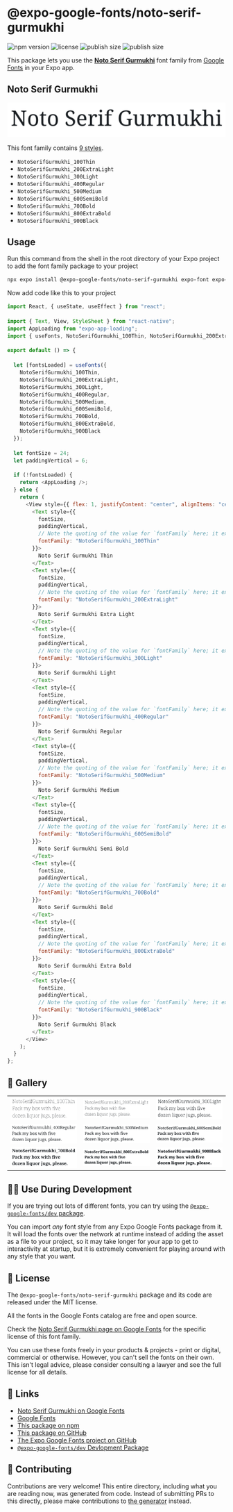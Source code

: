 # @expo-google-fonts/noto-serif-gurmukhi

![npm version](https://flat.badgen.net/npm/v/@expo-google-fonts/noto-serif-gurmukhi)
![license](https://flat.badgen.net/github/license/expo/google-fonts)
![publish size](https://flat.badgen.net/packagephobia/install/@expo-google-fonts/noto-serif-gurmukhi)
![publish size](https://flat.badgen.net/packagephobia/publish/@expo-google-fonts/noto-serif-gurmukhi)

This package lets you use the [**Noto Serif Gurmukhi**](https://fonts.google.com/specimen/Noto+Serif+Gurmukhi) font family from [Google Fonts](https://fonts.google.com/) in your Expo app.

## Noto Serif Gurmukhi

![Noto Serif Gurmukhi](./font-family.png)

This font family contains [9 styles](#-gallery).

- `NotoSerifGurmukhi_100Thin`
- `NotoSerifGurmukhi_200ExtraLight`
- `NotoSerifGurmukhi_300Light`
- `NotoSerifGurmukhi_400Regular`
- `NotoSerifGurmukhi_500Medium`
- `NotoSerifGurmukhi_600SemiBold`
- `NotoSerifGurmukhi_700Bold`
- `NotoSerifGurmukhi_800ExtraBold`
- `NotoSerifGurmukhi_900Black`

## Usage

Run this command from the shell in the root directory of your Expo project to add the font family package to your project

```sh
npx expo install @expo-google-fonts/noto-serif-gurmukhi expo-font expo-app-loading
```

Now add code like this to your project

```js
import React, { useState, useEffect } from "react";

import { Text, View, StyleSheet } from "react-native";
import AppLoading from "expo-app-loading";
import { useFonts, NotoSerifGurmukhi_100Thin, NotoSerifGurmukhi_200ExtraLight, NotoSerifGurmukhi_300Light, NotoSerifGurmukhi_400Regular, NotoSerifGurmukhi_500Medium, NotoSerifGurmukhi_600SemiBold, NotoSerifGurmukhi_700Bold, NotoSerifGurmukhi_800ExtraBold, NotoSerifGurmukhi_900Black } from '@expo-google-fonts/noto-serif-gurmukhi';

export default () => {

  let [fontsLoaded] = useFonts({
    NotoSerifGurmukhi_100Thin, 
    NotoSerifGurmukhi_200ExtraLight, 
    NotoSerifGurmukhi_300Light, 
    NotoSerifGurmukhi_400Regular, 
    NotoSerifGurmukhi_500Medium, 
    NotoSerifGurmukhi_600SemiBold, 
    NotoSerifGurmukhi_700Bold, 
    NotoSerifGurmukhi_800ExtraBold, 
    NotoSerifGurmukhi_900Black
  });

  let fontSize = 24;
  let paddingVertical = 6;

  if (!fontsLoaded) {
    return <AppLoading />;
  } else {
    return (
      <View style={{ flex: 1, justifyContent: "center", alignItems: "center" }}>
        <Text style={{
          fontSize,
          paddingVertical,
          // Note the quoting of the value for `fontFamily` here; it expects a string!
          fontFamily: "NotoSerifGurmukhi_100Thin"
        }}>
          Noto Serif Gurmukhi Thin
        </Text>
        <Text style={{
          fontSize,
          paddingVertical,
          // Note the quoting of the value for `fontFamily` here; it expects a string!
          fontFamily: "NotoSerifGurmukhi_200ExtraLight"
        }}>
          Noto Serif Gurmukhi Extra Light
        </Text>
        <Text style={{
          fontSize,
          paddingVertical,
          // Note the quoting of the value for `fontFamily` here; it expects a string!
          fontFamily: "NotoSerifGurmukhi_300Light"
        }}>
          Noto Serif Gurmukhi Light
        </Text>
        <Text style={{
          fontSize,
          paddingVertical,
          // Note the quoting of the value for `fontFamily` here; it expects a string!
          fontFamily: "NotoSerifGurmukhi_400Regular"
        }}>
          Noto Serif Gurmukhi Regular
        </Text>
        <Text style={{
          fontSize,
          paddingVertical,
          // Note the quoting of the value for `fontFamily` here; it expects a string!
          fontFamily: "NotoSerifGurmukhi_500Medium"
        }}>
          Noto Serif Gurmukhi Medium
        </Text>
        <Text style={{
          fontSize,
          paddingVertical,
          // Note the quoting of the value for `fontFamily` here; it expects a string!
          fontFamily: "NotoSerifGurmukhi_600SemiBold"
        }}>
          Noto Serif Gurmukhi Semi Bold
        </Text>
        <Text style={{
          fontSize,
          paddingVertical,
          // Note the quoting of the value for `fontFamily` here; it expects a string!
          fontFamily: "NotoSerifGurmukhi_700Bold"
        }}>
          Noto Serif Gurmukhi Bold
        </Text>
        <Text style={{
          fontSize,
          paddingVertical,
          // Note the quoting of the value for `fontFamily` here; it expects a string!
          fontFamily: "NotoSerifGurmukhi_800ExtraBold"
        }}>
          Noto Serif Gurmukhi Extra Bold
        </Text>
        <Text style={{
          fontSize,
          paddingVertical,
          // Note the quoting of the value for `fontFamily` here; it expects a string!
          fontFamily: "NotoSerifGurmukhi_900Black"
        }}>
          Noto Serif Gurmukhi Black
        </Text>
      </View>
    );
  }
};
```

## 🔡 Gallery


||||
|-|-|-|
|![NotoSerifGurmukhi_100Thin](./NotoSerifGurmukhi_100Thin.ttf.png)|![NotoSerifGurmukhi_200ExtraLight](./NotoSerifGurmukhi_200ExtraLight.ttf.png)|![NotoSerifGurmukhi_300Light](./NotoSerifGurmukhi_300Light.ttf.png)||
|![NotoSerifGurmukhi_400Regular](./NotoSerifGurmukhi_400Regular.ttf.png)|![NotoSerifGurmukhi_500Medium](./NotoSerifGurmukhi_500Medium.ttf.png)|![NotoSerifGurmukhi_600SemiBold](./NotoSerifGurmukhi_600SemiBold.ttf.png)||
|![NotoSerifGurmukhi_700Bold](./NotoSerifGurmukhi_700Bold.ttf.png)|![NotoSerifGurmukhi_800ExtraBold](./NotoSerifGurmukhi_800ExtraBold.ttf.png)|![NotoSerifGurmukhi_900Black](./NotoSerifGurmukhi_900Black.ttf.png)||


## 👩‍💻 Use During Development

If you are trying out lots of different fonts, you can try using the [`@expo-google-fonts/dev` package](https://github.com/expo/google-fonts/tree/master/font-packages/dev#readme).

You can import _any_ font style from any Expo Google Fonts package from it. It will load the fonts over the network at runtime instead of adding the asset as a file to your project, so it may take longer for your app to get to interactivity at startup, but it is extremely convenient for playing around with any style that you want.


## 📖 License

The `@expo-google-fonts/noto-serif-gurmukhi` package and its code are released under the MIT license.

All the fonts in the Google Fonts catalog are free and open source.

Check the [Noto Serif Gurmukhi page on Google Fonts](https://fonts.google.com/specimen/Noto+Serif+Gurmukhi) for the specific license of this font family.

You can use these fonts freely in your products & projects - print or digital, commercial or otherwise. However, you can't sell the fonts on their own. This isn't legal advice, please consider consulting a lawyer and see the full license for all details.

## 🔗 Links

- [Noto Serif Gurmukhi on Google Fonts](https://fonts.google.com/specimen/Noto+Serif+Gurmukhi)
- [Google Fonts](https://fonts.google.com/)
- [This package on npm](https://www.npmjs.com/package/@expo-google-fonts/noto-serif-gurmukhi)
- [This package on GitHub](https://github.com/expo/google-fonts/tree/master/font-packages/noto-serif-gurmukhi)
- [The Expo Google Fonts project on GitHub](https://github.com/expo/google-fonts)
- [`@expo-google-fonts/dev` Devlopment Package](https://github.com/expo/google-fonts/tree/master/font-packages/dev)

## 🤝 Contributing

Contributions are very welcome! This entire directory, including what you are reading now, was generated from code. Instead of submitting PRs to this directly, please make contributions to [the generator](https://github.com/expo/google-fonts/tree/master/packages/generator) instead.
